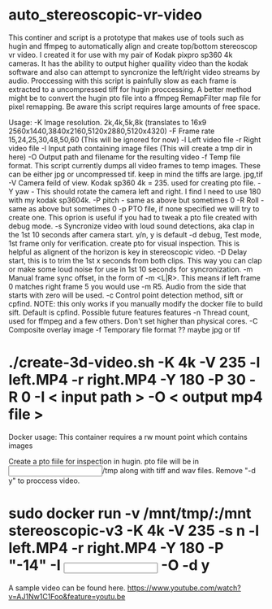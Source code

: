 # auto_stereoscopic-vr-video
This continer and script is a prototype that makes use of tools such as hugin and ffmpeg to automatically align and create top/bottom stereoscop vr video. I created it for use with my pair of Kodak pixpro sp360 4k cameras. It has the ability to output higher quaility video than the kodak software and also can attempt to syncronize the left/right video streams by audio. Proccessing with this script is painfully slow as each frame is extracted to a uncompressed tiff for hugin proccessing. A better method might be to convert the hugin pto file into a ffmpeg RemapFilter map file for pixel remapping. Be aware this script requires large amounts of free space.

Usage:
 -K Image resolution. 2k,4k,5k,8k (translates to 16x9 2560x1440,3840x2160,5120x2880,5120x4320)
 -F Frame rate 15,24,25,30,48,50,60 (This will be ignored for now)
 -l Left video file
 -r Right video file
 -I Input path containing image files (This will create a tmp dir in here)
 -O Output path and filename for the resulting video
 -f Temp file format. This script currently dumps all video frames to temp images.
    These can be either jpg or uncompressed tif. keep in mind the tiffs are large.
    jpg,tif
 -V Camera feild of view. Kodak sp360 4k = 235. used for creating pto file.
 -Y yaw - This should rotate the camera left and right. I find I need to use 180
    with my kodak sp3604k.
 -P pitch - same as above but sometimes 0
 -R Roll - same as above but sometimes 0
 -p PTO file, if none specified we will try to create one. This oprion is useful if 
    you had to tweak a pto file created with debug mode.
 -s Syncronize video with loud sound detections, aka clap in the 1st 10 seconds after
    camera start. y/n, y is default
 -d debug, Test mode, 1st frame only for verification. create pto for visual inspection.
    This is helpful as alignent of the horizon is key in stereoscopic video. 
 -D Delay start, this is to trim the 1st x seconds from both clips. This way you can 
    clap or make some loud noise for use in 1st 10 seconds for syncronization.
 -m Manual frame sync offset, in the form of -m <L|R><frame count>. This means if
    left frame 0 matches right frame 5 you would use -m R5. Audio from the side that
    starts with zero will be used.
 -c Control point detection method, sift or cpfind. NOTE: this only works if you 
    manually modify the docker file to build sift. Default is cpfind.
 Possible future features features
 -n Thread count, used for ffmpeg and a few others. Don't set higher than physical cores.
 -C Composite overlay image
 -f Temporary file format ?? maybe jpg or tif


# ./create-3d-video.sh -K 4k -V 235 -l left.MP4 -r right.MP4 -Y 180 -P 30 -R 0 -I < input path > -O < output mp4 file >

Docker usage:
This container requires a rw mount point which contains images

Create a pto fiile for inspection in hugin. pto file will be in <input path>/tmp along with tiff and wav files. Remove "-d y" to proccess video.

#  sudo docker run -v /mnt/tmp/:/mnt stereoscopic-v3 -K 4k -V 235 -s n -l left.MP4 -r right.MP4 -Y 180 -P "-14" -I <input path> -O <output path> -d y


A sample video can be found here.
https://www.youtube.com/watch?v=AJ1Nw1C1Foo&feature=youtu.be
